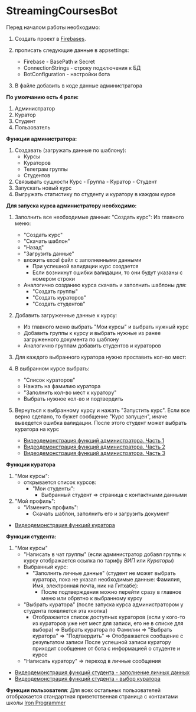 # StreamingCoursesBot
Перед началом работы необходимо:
1. Создать проект в [Firebases](https://console.firebase.google.com/).

2. прописать следующие данные в appsettings:
   - Firebase - BasePath и Secret
   - ConnectionStrings - строку подключения к БД
   - BotConfiguration - настройки бота

4. В файле добавить в коде данные администратора

**По умолчанию есть 4 роли:**
1. Администратор
2. Куратор
3. Студент
4. Пользователь
   
**Функции администратора:**
1. Создавать (загружать данные по шаблону):
   - Курсы
   - Кураторов
   - Телеграм группы
   - Студентов
2. Связывать сущности Курс - Группа - Куратор - Студент
3. Запускать новый курс
4. Выгружать статистику по студенту и куратору в каждом курсе

**Для запуска курса администратору необходимо:**
1. Заполнить все необходимые данные:
   "Создать курс":
   Из главного меню:
   - "Создать курс"
   - "Скачать шаблон"
   - "Назад"
   - "Загрузить данные"
   - вложить excel файл с заполненными данными
      - При успешной валидации курс создается
      - Если возникнут ошибки валидации, то они будут указаны с номером строки
   - Аналогично созданию курса скачать и заполнить шаблоны для:
      - "Создать группы"
      - "Создать кураторов"
      - "Создать студентов"
2. Добавить загруженные данные к курсу:
   - Из главного меню выбрать "Мои курсы" и выбрать нужный курс
   - Добавить группы к курсу и выбрать нужные из ранее загруженного документа по шаблону
   - Аналогично группам добавить студентов и кураторов
4. Для каждого выбранного куратора нужно проставить кол-во мест:
5. В выбранном курсе выбрать:
   - "Список кураторов"
   - Нажать на фамилию куратора
   - "Заполнить кол-во мест к куратору"
   - Выбрать нужное кол-во и подтвердить
6. Вернуться к выбранному курсу и нажать "Запустить курс". Если все верно сделано, то бужет сообщение "Курс запущен", иначе выведется ошибка валидации. После этого студент может выбрать куратора на курс
  
   - [Видеодемонстрация функций администратора. Часть 1](https://disk.yandex.ru/i/ydb0TV_EgBU_1g)
   - [Видеодемонстрация функций администратора. Часть 2](https://disk.yandex.ru/i/dUDubTPz7CQY0g)
   - [Видеодемонстрация функций администратора. Часть 3](https://disk.yandex.ru/i/Ce4Jo_fTPI85Ew)

**Функции куратора**
1. "Мои курсы":
   - открывается список курсов:
     - "Мои студенты":
       - Выбранный студент => страница с контактными данными
2. "Мой профиль":
   - "Изменить профиль":
        - Скачать шаблон, заполнить его и загрузить документ

- [Видеодемонстрация функций куратора](https://disk.yandex.ru/i/9UA6nkS8q4_y1w)

**Функции студента:**
1. "Мои курсы"
   - "Написать в чат группы" (если администратор добавл группы к курсу отображается ссылка по тарифу _ВИП_ или _Кураторы_)
   - Выбранный курс:
     - "Заполнить личные данные" (студент не может выбрать куратора, пока не указал необходимые данные: Фамилия, Имя, электронная почта, ник на Гитхабе):
       - После подтверждения можно перейти сразу в главное меню или обрвтно к выбранному курсу
   - "Выбрать куратора" (после запуска курса администратором у студента появляется эта кнопка)
     - Отображается список доступных кураторов (если у кого-то из кураторов уже нет мест для записи, его не в списке для выбора)
       => Выбрать куратора по Фамилии => "Выбрать куратора" => "Подтвердить" => Отображается сообщение с результатом записи
       После успешной записи куратору приходит сообщение от бота с информацией о студенте и курсе
   - "Написать куратору" => переход в личные сообщения

 - [Видеодемонстрация функций студента - заполнение личных данных](https://disk.yandex.ru/i/KQTYqiwSn5BmkQ)
 - [Видеодемонстрация функций студента - выбор куратора](https://disk.yandex.ru/i/v78lKZqjQsE-EQ)
 
**Функции пользователя**:
Для всех остальных пользователей отображается стандартная приветственная страница с контактами школы [Iron Programmer](https://ironprogrammer.ru/) 
